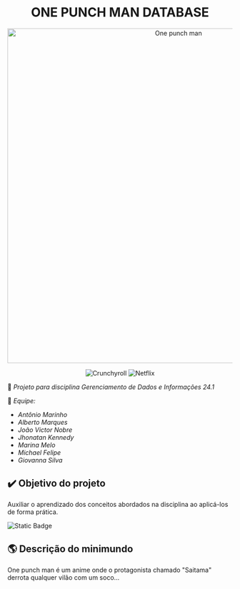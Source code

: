 <h1 align="center"> ONE PUNCH MAN DATABASE </h1>

<p align="center">
  <img src="https://static.wikia.nocookie.net/onepunchman/images/d/d1/One_Punch_Man_Hero_Encyclopedia.png/revision/latest?cb=20191021070203" alt="One punch man" height="750">
</p>

<p align="center">
  <img alt= Crunchyroll src="https://img.shields.io/badge/Crunchyroll-F47521?style=for-the-badge&logo=crunchyroll&logoColor=white">
  <img alt="Netflix" src="https://img.shields.io/badge/Netflix-E50914?style=for-the-badge&logo=netflix&logoColor=white">
</p>

👊 *Projeto para disciplina Gerenciamento de Dados e Informações 24.1*

🦸 *Equipe:*

- *Antônio Marinho*
- *Alberto Marques*
- *João Victor Nobre*
- *Jhonatan Kennedy*
- *Marina Melo*
- *Michael Felipe*
- *Giovanna Silva*

## ✔️ Objetivo do projeto
Auxiliar o aprendizado dos conceitos abordados na disciplina ao aplicá-los de forma prática.

![Static Badge](https://img.shields.io/badge/Status%20-%20In%C3%ADcio%20-%20red)

## 🌎 Descrição do minimundo
One punch man é um anime onde o protagonista chamado "Saitama" derrota qualquer vilão com um soco...
